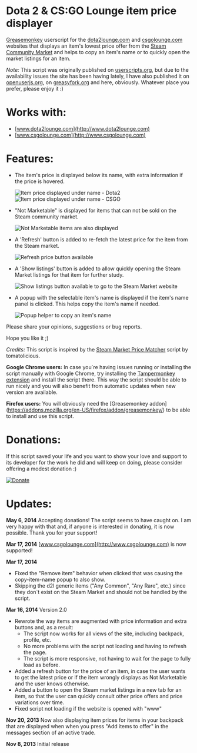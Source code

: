 Dota 2 & CS:GO Lounge item price displayer
===================

<a href="https://addons.mozilla.org/en-US/firefox/addon/greasemonkey/">Greasemonkey</a> userscript for the <a href="http://dota2lounge.com">dota2lounge.com</a> and <a href="http://csgolounge.com">csgolounge.com</a> websites that displays an item's lowest price offer from the <a href="http://steamcommunity.com/market/">Steam Community Market</a> and helps to copy an item's name or to quickly open the market listings for an item.

_Note:_ This script was originally published on [userscripts.org](http://userscripts.org/scripts/show/182588), but due to the availability issues the site has been having lately, I have also published it on [openuserjs.org](https://openuserjs.org/scripts/enygma/httpwww.enygma.ro/Dota_2_CSGO_Lounge_item_price_displayer), on [greasyfork.org](https://greasyfork.org/scripts/666-dota-2-csgo-lounge-item-price-displayer) and here, obviously. Whatever place you prefer, please enjoy it :)

# Works with:
* [www.dota2lounge.com](http://www.dota2lounge.com)
* [www.csgolounge.com](http://www.csgolounge.com)

# Features:
* The item's price is displayed below its name, with extra information if the price is hovered.

   ![Item price displayed under name - Dota2](http://i.imgur.com/tAZCMMO.png)
   ![Item price displayed under name - CSGO](http://i.imgur.com/ASY5wzF.png)
* "Not Marketable" is displayed for items that can not be sold on the Steam community market.

   ![Not Marketable items are also displayed](http://i.imgur.com/r0AFm4q.png)
* A 'Refresh' button is added to re-fetch the latest price for the item from the Steam market.

   ![Refresh price button available](http://i.imgur.com/8TumkIN.png)
* A 'Show listings' button is added to allow quickly opening the Steam Market listings for that item for further study.

   ![Show listings button available to go to the Steam Market website](http://i.imgur.com/WSUpBbD.png)
* A popup with the selectable item's name is displayed if the item's name panel is clicked. This helps copy the item's name if needed.

   ![Popup helper to copy an item's name](http://i.imgur.com/sFQXBgH.png)

Please share your opinions, suggestions or bug reports.

Hope you like it ;)

_Credits:_ This script is inspired by the [Steam Market Price Matcher](http://userscripts.org/scripts/show/154071) script by tomatolicious.

**Google Chrome users:** In case you`re having issues running or installing the script manually with Google Chrome, try installing the [Tampermonkey extension](https://chrome.google.com/webstore/detail/tampermonkey/dhdgffkkebhmkfjojejmpbldmpobfkfo) and install the script there. This way the script should be able to run nicely and you will also benefit from automatic updates when new version are available.

**Firefox users:** You will obviously need the [Greasemonkey addon] (https://addons.mozilla.org/en-US/firefox/addon/greasemonkey/) to be able to install and use this script.

# Donations:
If this script saved your life and you want to show your love and support to its developer for the work he did and will keep on doing, please consider offering a modest donation :)

[![Donate](https://www.paypalobjects.com/en_US/i/btn/btn_donateCC_LG.gif)](https://www.paypal.com/cgi-bin/webscr?cmd=_donations&amp;business=YE37DBVW7UBDE&amp;lc=RO&amp;item_name=Dota%202%20%26%20CSGO%20Lounge%20item%20price%20displayer&amp;item_number=lounge%2ditem%2dprice%2ddisplayer&amp;currency_code=EUR&amp;bn=PP%2dDonationsBF%3abtn_donateCC_LG%2egif%3aNonHosted)

# Updates:

**May 6, 2014**
Accepting donations! The script seems to have caught on. I am very happy with that and, if anyone is interested in donating, it is now possible. Thank you for your support!

**Mar 17, 2014**
[www.csgolounge.com](http://www.csgolounge.com) is now supported!

**Mar 17, 2014**
* Fixed the "Remove item" behavior when clicked that was causing the copy-item-name popup to also show.
* Skipping the d2l generic items ("Any Common", "Any Rare", etc.) since they don`t exist on the Steam Market and should not be handled by the script.

**Mar 16, 2014**
Version 2.0
* Rewrote the way items are augmented with price information and extra buttons and, as a result:
  * The script now works for all views of the site, including backpack, profile, etc.
  * No more problems with the script not loading and having to refresh the page.
  * The script is more responsive, not having to wait for the page to fully load as before.
* Added a refresh button for the price of an item, in case the user wants to get the latest price or if the item wrongly displays as Not Marketable and the user knows otherwise.
* Added a button to open the Steam market listings in a new tab for an item, so that the user can quickly consult other price offers and price variations over time.
* Fixed script not loading if the website is opened with "www"

**Nov 20, 2013**
Now also displaying item prices for items in your backpack that are displayed when when you press "Add items to offer" in the messages section of an active trade.

**Nov 8, 2013**
Initial release
